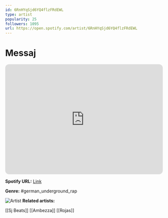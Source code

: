 ```yaml
---
id: 6RnHYqSjd6YQ4flzFRdEWL
type: artist
popularity: 25
followers: 1095
url: https://open.spotify.com/artist/6RnHYqSjd6YQ4flzFRdEWL
---
```

# Messaj

<iframe style="border-radius:12px" src="https://open.spotify.com/embed/artist/6RnHYqSjd6YQ4flzFRdEWL" width="100%" height="352" frameBorder="0" allowfullscreen="" allow="autoplay; clipboard-write; encrypted-media; fullscreen; picture-in-picture" loading="lazy"></iframe>

**Spotify URL:** [Link](https://open.spotify.com/artist/6RnHYqSjd6YQ4flzFRdEWL)

**Genre:**  #german_underground_rap

![Artist](https://i.scdn.co/image/ab6761610000e5ebaed6e1f3d9a449f8189a0bd4)
**Related artists:**

[[Sj Beats]]
[[Ambezza]]
[[Rojas]]
